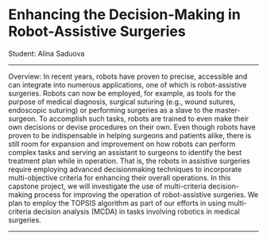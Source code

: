 # Enhancing the Decision-Making in Robot-Assistive Surgeries	<br/>
Student: Alina Saduova<br/>
<hr>
Overview: In recent years, robots have proven to precise, accessible and can integrate into numerous applications, one of which is robot-assistive surgeries. Robots can now be employed, for example, as tools for the purpose of medical diagnosis, surgical suturing (e.g., wound sutures, endoscopic suturing) or performing surgeries as a slave to the master-surgeon. To accomplish such tasks, robots are trained to even make their own decisions or devise procedures on their own. Even though robots have proven to be indispensable in helping surgeons and patients alike, there is still room for expansion and improvement on how robots can perform complex tasks and serving an assistant to surgeons to identify the best treatment plan while in operation. That is, the robots in assistive surgeries require employing advanced decisionmaking techniques to incorporate multi-objective criteria for enhancing their overall operations. In this capstone project, we will investigate the use of multi-criteria decision-making process for improving the operation of robot-assistive surgeries. We plan to employ the TOPSIS algorithm as part of our efforts in using multi-criteria decision analysis (MCDA) in tasks involving robotics in medical surgeries.
<hr>

